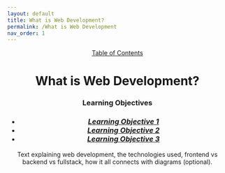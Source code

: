 ```yaml
---
layout: default
title: What is Web Development?
permalink: /What is Web Development
nav_order: 1
---
```



<body>
<header>
<a href="..">Table of Contents</a>
<h1>What is Web Development?</h1>
<h3>Learning Objectives</h3>

<h3>
    <ul>
    <li><a href ="#LO_1"><i>Learning Objective 1</i></a></li>
    <li><a href ="#LO_2"><i>Learning Objective 2</i></a></li>
    <li><a href ="#LO_3"><i>Learning Objective 3</i></a></li>
    </ul>
</h3>

<p>Text explaining web development, the technologies used, frontend vs backend vs fullstack, how it all connects with diagrams (optional).</P>
</header>

<main>
<section id = "LO_1">
</section>

<section id = "LO_2">
</section>

<section id = "LO_3">
</section>
</main>

</body>